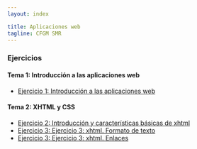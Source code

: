 ```yaml
---
layout: index

title: Aplicaciones web
tagline: CFGM SMR
---
```


### Ejercicios

#### Tema 1: Introducción a las aplicaciones web

* [Ejercicio 1: Introducción a las aplicaciones web](ej1)

#### Tema 2: XHTML y CSS

* [Ejercicio 2: Introducción y características básicas de xhtml](ej2)
* [Ejercicio 3: Ejercicio 3: xhtml. Formato de texto](ej3)
* [Ejercicio 3: Ejercicio 3: xhtml. Enlaces](ej4)
